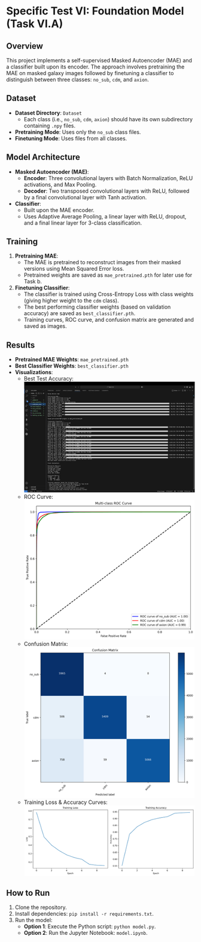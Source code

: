 # Specific Test VI: Foundation Model (Task VI.A)

## Overview
This project implements a self-supervised Masked Autoencoder (MAE) and a classifier built upon its encoder. The approach involves pretraining the MAE on masked galaxy images followed by finetuning a classifier to distinguish between three classes: `no_sub`, `cdm`, and `axion`.

## Dataset
- **Dataset Directory**: `Dataset`
  - Each class (i.e., `no_sub`, `cdm`, `axion`) should have its own subdirectory containing `.npy` files.
- **Pretraining Mode**: Uses only the `no_sub` class files.
- **Finetuning Mode**: Uses files from all classes.

## Model Architecture
- **Masked Autoencoder (MAE)**:
  - **Encoder**: Three convolutional layers with Batch Normalization, ReLU activations, and Max Pooling.
  - **Decoder**: Two transposed convolutional layers with ReLU, followed by a final convolutional layer with Tanh activation.
- **Classifier**:
  - Built upon the MAE encoder.
  - Uses Adaptive Average Pooling, a linear layer with ReLU, dropout, and a final linear layer for 3-class classification.
  
## Training
1. **Pretraining MAE**:
   - The MAE is pretrained to reconstruct images from their masked versions using Mean Squared Error loss.
   - Pretrained weights are saved as `mae_pretrained.pth` for later use for Task b.
2. **Finetuning Classifier**:
   - The classifier is trained using Cross-Entropy Loss with class weights (giving higher weight to the `cdm` class).
   - The best performing classifier weights (based on validation accuracy) are saved as `best_classifier.pth`.
   - Training curves, ROC curve, and confusion matrix are generated and saved as images.

## Results
- **Pretrained MAE Weights**: `mae_pretrained.pth`
- **Best Classifier Weights**: `best_classifier.pth`
- **Visualizations**:
  - Best Test Accuracy: 
    ![Best Accuracy](https://github.com/pushpakumar02/DeepLense/blob/main/Specific_Test-VI-Foundation_Model/Task-VI.A/outputs/terminal_accuracy.png)
  - ROC Curve:  
    ![ROC Curve](https://github.com/pushpakumar02/DeepLense/blob/main/Specific_Test-VI-Foundation_Model/Task-VI.A/outputs/roc_curve.png)
  - Confusion Matrix:  
    ![Confusion Matrix](https://github.com/pushpakumar02/DeepLense/blob/main/Specific_Test-VI-Foundation_Model/Task-VI.A/outputs/confusion_matrix.png)
  - Training Loss & Accuracy Curves:  
    ![Training Curves](https://github.com/pushpakumar02/DeepLense/blob/main/Specific_Test-VI-Foundation_Model/Task-VI.A/outputs/training_curves.png)

## How to Run
1. Clone the repository.
2. Install dependencies: `pip install -r requirements.txt`.
3. Run the model:
   - **Option 1**: Execute the Python script: `python model.py`.
   - **Option 2**: Run the Jupyter Notebook: `model.ipynb`.
